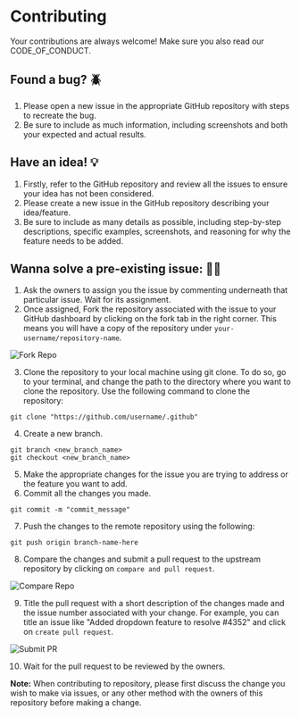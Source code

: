 # Contributing

Your contributions are always welcome! Make sure you also read our CODE_OF_CONDUCT.

## Found a bug? 🪲

1. Please open a new issue in the appropriate GitHub repository with steps to recreate the bug.
2. Be sure to include as much information, including screenshots and both your expected and actual results.

## Have an idea! 💡

1. Firstly, refer to the GitHub repository and review all the issues to ensure your idea has not been considered.
2. Please create a new issue in the GitHub repository describing your idea/feature.
3. Be sure to include as many details as possible, including step-by-step descriptions, specific examples, screenshots, and reasoning for why the feature needs to be added.

## Wanna solve a pre-existing issue: 👨‍💻

1. Ask the owners to assign you the issue by commenting underneath that particular issue. Wait for its assignment.
2. Once assigned, Fork the repository associated with the issue to your GitHub dashboard by clicking on the fork tab in the right corner. This means you will have a copy of the repository under `your-username/repository-name`.

![Fork Repo](https://drive.google.com/uc?export=view&id=10qL53HxZKXpk49Cemd4aUy6hZC7OPgi_)

3. Clone the repository to your local machine using git clone. To do so, go to your terminal, and change the path to the directory where you want to clone the repository. Use the following command to clone the repository:
```git
git clone "https://github.com/username/.github"
```
4. Create a new branch.
```git
git branch <new_branch_name>
git checkout <new_branch_name>
```
5. Make the appropriate changes for the issue you are trying to address or the feature you want to add. 
6. Commit all the changes you made.
```git
git commit -m "commit_message"
```
7. Push the changes to the remote repository using the following:
```git
git push origin branch-name-here
```
8. Compare the changes and submit a pull request to the upstream repository by clicking on `compare and pull request`.

![Compare Repo](https://drive.google.com/uc?export=view&id=1e3dTld25262Df5c0fak76K7zD3yI88IS)

9. Title the pull request with a short description of the changes made and the issue number associated with your change. For example, you can title an issue like "Added dropdown feature to resolve #4352" and click on `create pull request`.

![Submit PR](https://drive.google.com/uc?export=view&id=1wU_EEghIZaieZCcToI3as4IN26ELEMsd)

10. Wait for the pull request to be reviewed by the owners.

**Note:** When contributing to repository, please first discuss the change you wish to make via issues, or any other method with the owners of this repository before making a change.





